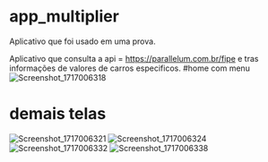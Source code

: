 # app_multiplier

Aplicativo que foi usado em uma prova.

Aplicativo que consulta a api = https://parallelum.com.br/fipe e tras informações de valores de carros especificos.
#home com menu
![Screenshot_1717006318](https://github.com/cinthiadutra/appMultiplier/assets/63372660/c66ecaf6-af81-4e36-b690-0682be761bbc)

# demais telas

![Screenshot_1717006321](https://github.com/cinthiadutra/appMultiplier/assets/63372660/f4605a0c-da63-4697-ac2b-e1dc481fbef4)
![Screenshot_1717006324](https://github.com/cinthiadutra/appMultiplier/assets/63372660/4644dd61-7375-49c1-845f-e6d75e4fc7d4)
![Screenshot_1717006332](https://github.com/cinthiadutra/appMultiplier/assets/63372660/58cee62f-be21-4860-8603-61b0a84551ab)
![Screenshot_1717006338](https://github.com/cinthiadutra/appMultiplier/assets/63372660/13a93102-a5b6-4aff-b25a-2565eb2491a3)

